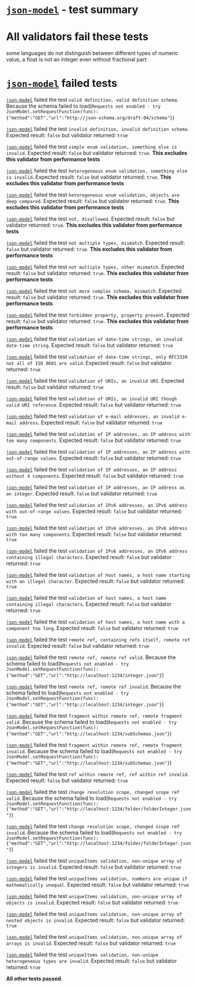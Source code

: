 # [`json-model`](https://github.com/geraintluff/json-model) - test summary

# All validators fail these tests

some languages do not distinguish between different types of numeric value, a float is not an integer even without fractional part


# [`json-model`](https://github.com/geraintluff/json-model) failed tests

[`json-model`](https://github.com/geraintluff/json-model) failed the test `valid definition, valid definition schema`. Because the schema failed to load(`Requests not enabled - try JsonModel.setRequestFunction(func):
{"method":"GET","url":"http://json-schema.org/draft-04/schema"}`)

[`json-model`](https://github.com/geraintluff/json-model) failed the test `invalid definition, invalid definition schema`. Expected result: `false` but validator returned: `true`

[`json-model`](https://github.com/geraintluff/json-model) failed the test `simple enum validation, something else is invalid`. Expected result: `false` but validator returned: `true`. **This excludes this validator from performance tests**

[`json-model`](https://github.com/geraintluff/json-model) failed the test `heterogeneous enum validation, something else is invalid`. Expected result: `false` but validator returned: `true`. **This excludes this validator from performance tests**

[`json-model`](https://github.com/geraintluff/json-model) failed the test `heterogeneous enum validation, objects are deep compared`. Expected result: `false` but validator returned: `true`. **This excludes this validator from performance tests**

[`json-model`](https://github.com/geraintluff/json-model) failed the test `not, disallowed`. Expected result: `false` but validator returned: `true`. **This excludes this validator from performance tests**

[`json-model`](https://github.com/geraintluff/json-model) failed the test `not multiple types, mismatch`. Expected result: `false` but validator returned: `true`. **This excludes this validator from performance tests**

[`json-model`](https://github.com/geraintluff/json-model) failed the test `not multiple types, other mismatch`. Expected result: `false` but validator returned: `true`. **This excludes this validator from performance tests**

[`json-model`](https://github.com/geraintluff/json-model) failed the test `not more complex schema, mismatch`. Expected result: `false` but validator returned: `true`. **This excludes this validator from performance tests**

[`json-model`](https://github.com/geraintluff/json-model) failed the test `forbidden property, property present`. Expected result: `false` but validator returned: `true`. **This excludes this validator from performance tests**

[`json-model`](https://github.com/geraintluff/json-model) failed the test `validation of date-time strings, an invalid date-time string`. Expected result: `false` but validator returned: `true`

[`json-model`](https://github.com/geraintluff/json-model) failed the test `validation of date-time strings, only RFC3339 not all of ISO 8601 are valid`. Expected result: `false` but validator returned: `true`

[`json-model`](https://github.com/geraintluff/json-model) failed the test `validation of URIs, an invalid URI`. Expected result: `false` but validator returned: `true`

[`json-model`](https://github.com/geraintluff/json-model) failed the test `validation of URIs, an invalid URI though valid URI reference`. Expected result: `false` but validator returned: `true`

[`json-model`](https://github.com/geraintluff/json-model) failed the test `validation of e-mail addresses, an invalid e-mail address`. Expected result: `false` but validator returned: `true`

[`json-model`](https://github.com/geraintluff/json-model) failed the test `validation of IP addresses, an IP address with too many components`. Expected result: `false` but validator returned: `true`

[`json-model`](https://github.com/geraintluff/json-model) failed the test `validation of IP addresses, an IP address with out-of-range values`. Expected result: `false` but validator returned: `true`

[`json-model`](https://github.com/geraintluff/json-model) failed the test `validation of IP addresses, an IP address without 4 components`. Expected result: `false` but validator returned: `true`

[`json-model`](https://github.com/geraintluff/json-model) failed the test `validation of IP addresses, an IP address as an integer`. Expected result: `false` but validator returned: `true`

[`json-model`](https://github.com/geraintluff/json-model) failed the test `validation of IPv6 addresses, an IPv6 address with out-of-range values`. Expected result: `false` but validator returned: `true`

[`json-model`](https://github.com/geraintluff/json-model) failed the test `validation of IPv6 addresses, an IPv6 address with too many components`. Expected result: `false` but validator returned: `true`

[`json-model`](https://github.com/geraintluff/json-model) failed the test `validation of IPv6 addresses, an IPv6 address containing illegal characters`. Expected result: `false` but validator returned: `true`

[`json-model`](https://github.com/geraintluff/json-model) failed the test `validation of host names, a host name starting with an illegal character`. Expected result: `false` but validator returned: `true`

[`json-model`](https://github.com/geraintluff/json-model) failed the test `validation of host names, a host name containing illegal characters`. Expected result: `false` but validator returned: `true`

[`json-model`](https://github.com/geraintluff/json-model) failed the test `validation of host names, a host name with a component too long`. Expected result: `false` but validator returned: `true`

[`json-model`](https://github.com/geraintluff/json-model) failed the test `remote ref, containing refs itself, remote ref invalid`. Expected result: `false` but validator returned: `true`

[`json-model`](https://github.com/geraintluff/json-model) failed the test `remote ref, remote ref valid`. Because the schema failed to load(`Requests not enabled - try JsonModel.setRequestFunction(func):
{"method":"GET","url":"http://localhost:1234/integer.json"}`)

[`json-model`](https://github.com/geraintluff/json-model) failed the test `remote ref, remote ref invalid`. Because the schema failed to load(`Requests not enabled - try JsonModel.setRequestFunction(func):
{"method":"GET","url":"http://localhost:1234/integer.json"}`)

[`json-model`](https://github.com/geraintluff/json-model) failed the test `fragment within remote ref, remote fragment valid`. Because the schema failed to load(`Requests not enabled - try JsonModel.setRequestFunction(func):
{"method":"GET","url":"http://localhost:1234/subSchemas.json"}`)

[`json-model`](https://github.com/geraintluff/json-model) failed the test `fragment within remote ref, remote fragment invalid`. Because the schema failed to load(`Requests not enabled - try JsonModel.setRequestFunction(func):
{"method":"GET","url":"http://localhost:1234/subSchemas.json"}`)

[`json-model`](https://github.com/geraintluff/json-model) failed the test `ref within remote ref, ref within ref invalid`. Expected result: `false` but validator returned: `true`

[`json-model`](https://github.com/geraintluff/json-model) failed the test `change resolution scope, changed scope ref valid`. Because the schema failed to load(`Requests not enabled - try JsonModel.setRequestFunction(func):
{"method":"GET","url":"http://localhost:1234/folder/folderInteger.json"}`)

[`json-model`](https://github.com/geraintluff/json-model) failed the test `change resolution scope, changed scope ref invalid`. Because the schema failed to load(`Requests not enabled - try JsonModel.setRequestFunction(func):
{"method":"GET","url":"http://localhost:1234/folder/folderInteger.json"}`)

[`json-model`](https://github.com/geraintluff/json-model) failed the test `uniqueItems validation, non-unique array of integers is invalid`. Expected result: `false` but validator returned: `true`

[`json-model`](https://github.com/geraintluff/json-model) failed the test `uniqueItems validation, numbers are unique if mathematically unequal`. Expected result: `false` but validator returned: `true`

[`json-model`](https://github.com/geraintluff/json-model) failed the test `uniqueItems validation, non-unique array of objects is invalid`. Expected result: `false` but validator returned: `true`

[`json-model`](https://github.com/geraintluff/json-model) failed the test `uniqueItems validation, non-unique array of nested objects is invalid`. Expected result: `false` but validator returned: `true`

[`json-model`](https://github.com/geraintluff/json-model) failed the test `uniqueItems validation, non-unique array of arrays is invalid`. Expected result: `false` but validator returned: `true`

[`json-model`](https://github.com/geraintluff/json-model) failed the test `uniqueItems validation, non-unique heterogeneous types are invalid`. Expected result: `false` but validator returned: `true`

**All other tests passed**.
